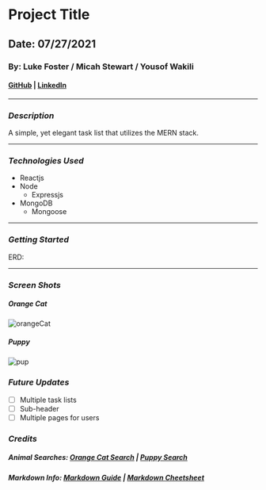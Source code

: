 # Project Title

## Date: 07/27/2021

### By: Luke Foster / Micah Stewart / Yousof Wakili

#### [GitHub](https://github.com/lfoster1150) | [LinkedIn](https://www.linkedin.com/in/luke-foster-61a31782/)

---

### **_Description_**

A simple, yet elegant task list that utilizes the MERN stack.

---

### **_Technologies Used_**

- Reactjs
- Node
  - Expressjs
- MongoDB
  - Mongoose

---

### **_Getting Started_**

ERD:

---

### **_Screen Shots_**

##### Orange Cat

![orangeCat](https://external-content.duckduckgo.com/iu/?u=http%3A%2F%2Fblogs.columbian.com%2Fcat-tales%2Fwp-content%2Fuploads%2Fsites%2F43%2F2017%2F12%2FOrange-Cat.jpg&f=1&nofb=1)

##### Puppy

![pup](https://external-content.duckduckgo.com/iu/?u=https%3A%2F%2Fupnorthpyrenees.com%2Fwp-content%2Fuploads%2F2019%2F09%2Freceived_2372823849623603.jpeg.jpg&f=1&nofb=1)

### **_Future Updates_**

- [ ] Multiple task lists
- [ ] Sub-header
- [ ] Multiple pages for users

### **_Credits_**

##### Animal Searches: [Orange Cat Search](https://duckduckgo.com/?q=orange+cat&t=h_&iax=images&ia=images) | [Puppy Search](https://duckduckgo.com/?q=puppy&t=h_&iar=images&iax=images&ia=images)

##### Markdown Info: [Markdown Guide](https://ia.net/writer/support/general/markdown-guide) | [Markdown Cheetsheet](https://guides.github.com/pdfs/markdown-cheatsheet-online.pdf)
